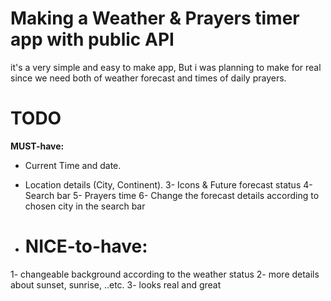 # Making a Weather & Prayers timer app with public API

it's a very simple and easy to make app, But i was planning to make for real since we need both of weather forecast and times of daily prayers.

# TODO

**MUST-have:**
- Current Time and date.
- Location details (City, Continent).
3- Icons & Future forecast status
4- Search bar
5- Prayers time
6- Change the forecast details according to chosen city in the search bar 

- # NICE-to-have:
1- changeable background according to the weather status
2- more details about sunset, sunrise, ..etc.
3- looks real and great 
